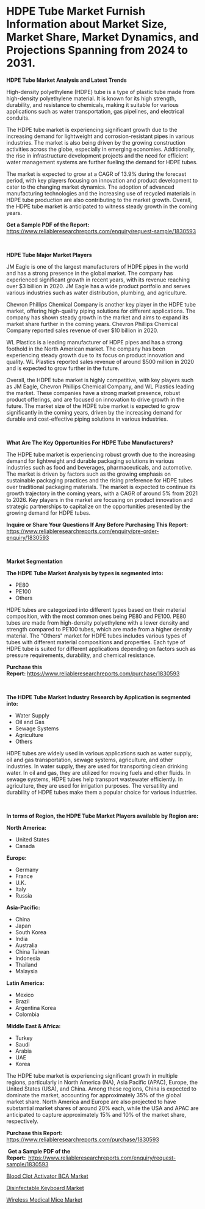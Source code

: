 <p><h1>HDPE Tube Market Furnish Information about Market Size, Market Share, Market Dynamics, and Projections Spanning from 2024 to 2031.</h1></p><p><strong>HDPE Tube Market Analysis and Latest Trends</strong></p>
<p><p>High-density polyethylene (HDPE) tube is a type of plastic tube made from high-density polyethylene material. It is known for its high strength, durability, and resistance to chemicals, making it suitable for various applications such as water transportation, gas pipelines, and electrical conduits.</p><p>The HDPE tube market is experiencing significant growth due to the increasing demand for lightweight and corrosion-resistant pipes in various industries. The market is also being driven by the growing construction activities across the globe, especially in emerging economies. Additionally, the rise in infrastructure development projects and the need for efficient water management systems are further fueling the demand for HDPE tubes.</p><p>The market is expected to grow at a CAGR of 13.9% during the forecast period, with key players focusing on innovation and product development to cater to the changing market dynamics. The adoption of advanced manufacturing technologies and the increasing use of recycled materials in HDPE tube production are also contributing to the market growth. Overall, the HDPE tube market is anticipated to witness steady growth in the coming years.</p></p>
<p><strong>Get a Sample PDF of the Report:&nbsp;</strong> <a href="https://www.reliableresearchreports.com/enquiry/request-sample/1830593">https://www.reliableresearchreports.com/enquiry/request-sample/1830593</a></p>
<p>&nbsp;</p>
<p><strong>HDPE Tube Major Market Players</strong></p>
<p><p>JM Eagle is one of the largest manufacturers of HDPE pipes in the world and has a strong presence in the global market. The company has experienced significant growth in recent years, with its revenue reaching over $3 billion in 2020. JM Eagle has a wide product portfolio and serves various industries such as water distribution, plumbing, and agriculture.</p><p>Chevron Phillips Chemical Company is another key player in the HDPE tube market, offering high-quality piping solutions for different applications. The company has shown steady growth in the market and aims to expand its market share further in the coming years. Chevron Phillips Chemical Company reported sales revenue of over $10 billion in 2020.</p><p>WL Plastics is a leading manufacturer of HDPE pipes and has a strong foothold in the North American market. The company has been experiencing steady growth due to its focus on product innovation and quality. WL Plastics reported sales revenue of around $500 million in 2020 and is expected to grow further in the future.</p><p>Overall, the HDPE tube market is highly competitive, with key players such as JM Eagle, Chevron Phillips Chemical Company, and WL Plastics leading the market. These companies have a strong market presence, robust product offerings, and are focused on innovation to drive growth in the future. The market size of the HDPE tube market is expected to grow significantly in the coming years, driven by the increasing demand for durable and cost-effective piping solutions in various industries.</p></p>
<p>&nbsp;</p>
<p><strong>What Are The Key Opportunities For HDPE Tube Manufacturers?</strong></p>
<p><p>The HDPE tube market is experiencing robust growth due to the increasing demand for lightweight and durable packaging solutions in various industries such as food and beverages, pharmaceuticals, and automotive. The market is driven by factors such as the growing emphasis on sustainable packaging practices and the rising preference for HDPE tubes over traditional packaging materials. The market is expected to continue its growth trajectory in the coming years, with a CAGR of around 5% from 2021 to 2026. Key players in the market are focusing on product innovation and strategic partnerships to capitalize on the opportunities presented by the growing demand for HDPE tubes.</p></p>
<p><strong>Inquire or Share Your Questions If Any Before Purchasing This Report:</strong> <a href="https://www.reliableresearchreports.com/enquiry/pre-order-enquiry/1830593">https://www.reliableresearchreports.com/enquiry/pre-order-enquiry/1830593</a></p>
<p>&nbsp;</p>
<p><strong>Market Segmentation</strong></p>
<p><strong>The HDPE Tube Market Analysis by types is segmented into:</strong></p>
<p><ul><li>PE80</li><li>PE100</li><li>Others</li></ul></p>
<p><p>HDPE tubes are categorized into different types based on their material composition, with the most common ones being PE80 and PE100. PE80 tubes are made from high-density polyethylene with a lower density and strength compared to PE100 tubes, which are made from a higher density material. The "Others" market for HDPE tubes includes various types of tubes with different material compositions and properties. Each type of HDPE tube is suited for different applications depending on factors such as pressure requirements, durability, and chemical resistance.</p></p>
<p><strong>Purchase this Report:&nbsp;</strong><a href="https://www.reliableresearchreports.com/purchase/1830593">https://www.reliableresearchreports.com/purchase/1830593</a></p>
<p>&nbsp;</p>
<p><strong>The HDPE Tube Market Industry Research by Application is segmented into:</strong></p>
<p><ul><li>Water Supply</li><li>Oil and Gas</li><li>Sewage Systems</li><li>Agriculture</li><li>Others</li></ul></p>
<p><p>HDPE tubes are widely used in various applications such as water supply, oil and gas transportation, sewage systems, agriculture, and other industries. In water supply, they are used for transporting clean drinking water. In oil and gas, they are utilized for moving fuels and other fluids. In sewage systems, HDPE tubes help transport wastewater efficiently. In agriculture, they are used for irrigation purposes. The versatility and durability of HDPE tubes make them a popular choice for various industries.</p></p>
<p>&nbsp;</p>
<p><strong>In terms of Region, the HDPE Tube Market Players available by Region are:</strong></p>
<p>
    <p> <strong> North America: </strong>
        <ul>
            <li>United States</li>
            <li>Canada</li>
        </ul>
        </p> 
    <p> <strong> Europe: </strong>
        <ul>
            <li>Germany</li>
            <li>France</li>
            <li>U.K.</li>
            <li>Italy</li>
            <li>Russia</li>
        </ul>
        </p> 
    <p> <strong> Asia-Pacific: </strong>
        <ul>
            <li>China</li>
            <li>Japan</li>
            <li>South Korea</li>
            <li>India</li>
            <li>Australia</li>
            <li>China Taiwan</li>
            <li>Indonesia</li>
            <li>Thailand</li>
            <li>Malaysia</li>
        </ul>
        </p> 
    <p> <strong> Latin America: </strong>
        <ul>
            <li>Mexico</li>
            <li>Brazil</li>
            <li>Argentina Korea</li>
            <li>Colombia</li>
        </ul>
        </p> 
    <p> <strong> Middle East & Africa: </strong>
        <ul>
            <li>Turkey</li>
            <li>Saudi</li>
            <li>Arabia</li>
            <li>UAE</li>
            <li>Korea</li>
        </ul>
    </p>
    </p>
<p><p>The HDPE tube market is experiencing significant growth in multiple regions, particularly in North America (NA), Asia Pacific (APAC), Europe, the United States (USA), and China. Among these regions, China is expected to dominate the market, accounting for approximately 35% of the global market share. North America and Europe are also projected to have substantial market shares of around 20% each, while the USA and APAC are anticipated to capture approximately 15% and 10% of the market share, respectively.</p></p>
<p><strong>Purchase this Report: </strong><a href="https://www.reliableresearchreports.com/purchase/1830593">https://www.reliableresearchreports.com/purchase/1830593</a></p>
<p>&nbsp;<strong>Get a Sample PDF of the Report:&nbsp;&nbsp;</strong><a href="https://www.reliableresearchreports.com/enquiry/request-sample/1830593">https://www.reliableresearchreports.com/enquiry/request-sample/1830593</a></p>
<p><strong></strong></p>
<p><p><a href="https://view.publitas.com/reportprime-1/blood-clot-activator-bca-market-research-report-provides-thorough-industry-overview-which-offers-an-in-depth-analysis-of-product-trends-and-new-market-divisions/">Blood Clot Activator BCA Market</a></p><p><a href="https://view.publitas.com/reportprime-1/disinfectable-keyboard-market-size-growth-outlook-from-2023-to-2030-projecting-at-markets-trends-analysis-by-application-regional-outlook-and-revenue/">Disinfectable Keyboard Market</a></p><p><a href="https://view.publitas.com/reportprime-1/insights-into-wireless-medical-mice-market-size-analysing-market-share-trends-and-growth-from-2023-to-2030/">Wireless Medical Mice Market</a></p></p>